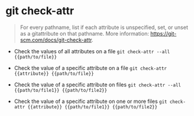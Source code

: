 # git check-attr
> For every pathname, list if each attribute is unspecified, set, or unset as a gitattribute on that pathname.
> More information: <https://git-scm.com/docs/git-check-attr>.

- Check the values of all attributes on a file
`git check-attr --all {{path/to/file}}`

- Check the value of a specific attribute on a file
`git check-attr {{attribute}} {{path/to/file}}`

- Check the value of a specific attribute on files
`git check-attr --all {{path/to/file1}} {{path/to/file2}}`

- Check the value of a specific attribute on one or more files
`git check-attr {{attribute}} {{path/to/file1}} {{path/to/file2}}`
